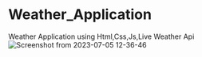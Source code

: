 # Weather_Application
Weather Application using Html,Css,Js,Live Weather Api
![Screenshot from 2023-07-05 12-36-46](https://github.com/bhuvireven007/Weather_Application/assets/109680240/104f6a2e-8048-481f-93cc-c808462c1eac)
